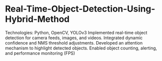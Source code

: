 # Real-Time-Object-Detection-Using-Hybrid-Method
Technologies: Python, OpenCV, YOLOv3
Implemented real-time object detection for camera feeds,
images, and videos.
Integrated dynamic confidence and NMS threshold adjustments.
Developed an attention mechanism to highlight detected
objects.
Enabled object counting, alerting, and performance monitoring
(FPS)
